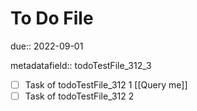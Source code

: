 # To Do File

due:: 2022-09-01

metadatafield:: todoTestFile_312\_3

- [ ] Task of todoTestFile_312 1 [[Query me]]
- [ ] Task of todoTestFile_312 2
